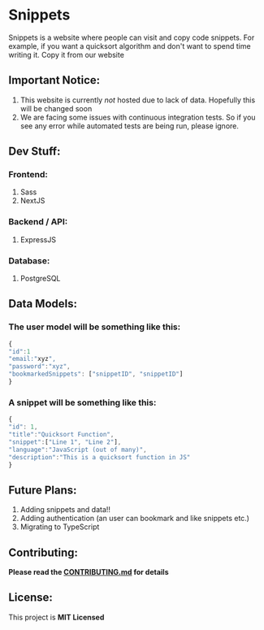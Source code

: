 # Snippets

Snippets is a website where people can visit and copy code snippets. For example, if you want
a quicksort algorithm and don't want to spend time writing it. Copy it from our website

## Important Notice: 

1. This website is currently *not* hosted due to lack of data. Hopefully this will be changed soon
2. We are facing some issues with continuous integration tests. So if you see any error while automated tests are being run, please ignore.

## Dev Stuff:

### Frontend:

1. Sass
2. NextJS

### Backend / API:

1. ExpressJS

### Database:

1. PostgreSQL

## Data Models:

### The user model will be something like this:

```javascript
{
"id":1
"email:"xyz",
"password":"xyz",
"bookmarkedSnippets": ["snippetID", "snippetID"]
}
```


### A snippet will be something like this:

```javascript
{
"id": 1,
"title":"Quicksort Function",
"snippet":["Line 1", "Line 2"],
"language":"JavaScript (out of many)",
"description":"This is a quicksort function in JS"
}
```


## Future Plans:

1. Adding snippets and data!!
1. Adding authentication (an user can bookmark and like snippets etc.)
1. Migrating to TypeScript 


## Contributing:

**Please read the [CONTRIBUTING.md](https://github.com/mitheelgajare/snippets/blob/master/CONTRIBUTING.md) for details**

## License:

This project is **MIT Licensed**



